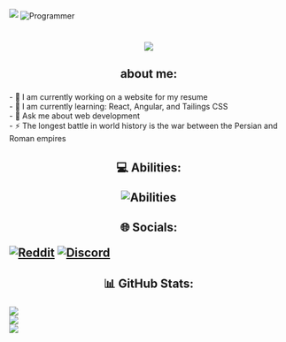 [![](https://visitcount.itsvg.in/api?id=Aria-Mehr1&icon=0&color=0)](https://visitcount.itsvg.in)
<img align="center" src="https://cdna.artstation.com/p/assets/images/images/028/102/058/original/pixel-jeff-matrix-s.gif?1593487263" alt="Programmer" />
<h1 align="center">
<img src="https://readme-typing-svg.herokuapp.com/?font=Righteous&size=35&center=true&vCenter=true&width=500&height=70&duration=4000&lines=Hi,+welcome+to+my+GitHub+👋;+I'm+Aref;" />
</h1>
<h2><p align="center">about me:</p></h2>
- 🔭 I am currently working on a website for my resume<br/>
- 🌱 I am currently learning: React, Angular, and Tailings CSS<br/>
- 💬 Ask me about web development<br/>
- ⚡ The longest battle in world history is the war between the Persian and Roman empires<br/>
<h2 align="center"> <p align="center">💻 Abilities:</p>
  <img align="center" src="https://skillicons.dev/icons?i=webstorm,vscode,unreal,sass,ruby,py,pycharm,powershell,php,phpstorm,js,nodejs,kotlin,idea,html,css,git,github,figma,debian,c,cpp,clion,ubuntu,bash,arch,kali&them=black" alt="Abilities"/>
</h2>
<h2><p align="center">🌐 Socials:</p>

[![Reddit](https://img.shields.io/badge/Reddit-%23FF4500.svg?logo=Reddit&logoColor=white)](https://reddit.com/user/u/Turbulent_Cow415) 
[![Discord](https://img.shields.io/badge/Discord-%237289DA.svg?logo=discord&logoColor=white)](https://discord.gg/light_speed_x1) 

<h2><p align="center">📊 GitHub Stats:</p>

![](https://github-readme-stats.vercel.app/api?username=Aria-Mehr1&theme=dark&hide_border=true&include_all_commits=true&count_private=false)<br/>
![](https://github-readme-streak-stats.herokuapp.com/?user=Aria-Mehr1&theme=dark&hide_border=true)<br/>
![](https://github-readme-stats.vercel.app/api/top-langs/?username=Aria-Mehr1&theme=dark&hide_border=true&include_all_commits=true&count_private=false&layout=compact)
